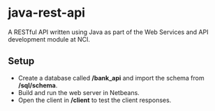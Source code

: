 # java-rest-api
A RESTful API written using Java as part of the Web Services and API development module at NCI.



## Setup

- Create a database called **/bank_api** and import the schema from **/sql/schema**.
- Build and run the web server in Netbeans.
- Open the client in **/client** to test the client responses.


